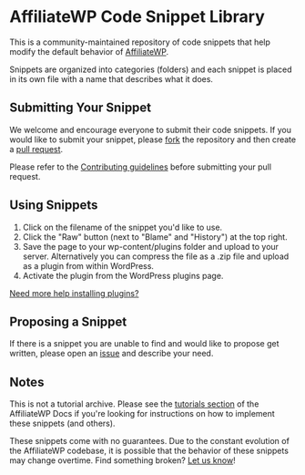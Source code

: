 AffiliateWP Code Snippet Library
========================

This is a community-maintained repository of code snippets that help modify the default behavior of [AffiliateWP](https://affiliatewp.com).

Snippets are organized into categories (folders) and each snippet is placed in its own file with a name that describes what it does.



## Submitting Your Snippet

We welcome and encourage everyone to submit their code snippets. If you would like to submit your snippet, please [fork](https://github.com/affiliatewp/library/fork) the repository and then create a [pull request](https://github.com/affiliatewp/library/compare/).

Please refer to the [Contributing guidelines](https://github.com/affiliatewp/library/blob/master/CONTRIBUTING.md) before submitting your pull request.

## Using Snippets

1. Click on the filename of the snippet you'd like to use.
2. Click the "Raw" button (next to "Blame" and "History") at the top right.
3. Save the page to your wp-content/plugins folder and upload to your server. Alternatively you can compress the file as a .zip file and upload as a plugin from within WordPress. 
4. Activate the plugin from the WordPress plugins page.

[Need more help installing plugins?](http://codex.wordpress.org/Managing_Plugins#Installing_Plugins)

## Proposing a Snippet

If there is a snippet you are unable to find and would like to propose get written, please open an [issue](https://github.com/affiliatewp/library/issues) and describe your need.

## Notes

This is not a tutorial archive. Please see the [tutorials section](http://docs.affiliatewp.com/category/10-tutorials) of the AffiliateWP Docs if you're looking for instructions on how to implement these snippets (and others).

These snippets come with no guarantees. Due to the constant evolution of the AffiliateWP codebase, it is possible that the behavior of these snippets may change overtime. Find something broken? [Let us know](https://github.com/affiliatewp/library/issues)!
